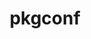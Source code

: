 ---
title: "pkgconf"
layout: cache
categories: [package, develop-2025-01-05]
meta: {"versions": ["2.3.0"], "compilers": ["gcc@=10.5.0", "gcc@=11.1.0", "gcc@=11.4.0", "gcc@=12.3.0", "gcc@=12.4.0", "gcc@=13.2.0", "gcc@=13.3.0", "gcc@=7.3.1", "gcc@=7.5.0", "gcc@=9.4.0", "oneapi@=2024.1.0", "oneapi@=2024.2.1"], "oss": ["amzn2", "centos7", "rhel8", "ubuntu18.04", "ubuntu20.04", "ubuntu22.04", "ubuntu24.04"], "platforms": ["linux"], "targets": ["aarch64", "neoverse_v1", "neoverse_v2", "ppc64le", "x86_64_v3", "x86_64_v4"], "stacks": ["aws-isc", "aws-isc-aarch64", "aws-pcluster-neoverse_v1", "aws-pcluster-x86_64_v4", "bootstrap-x86_64-linux-gnu", "build_systems", "data-vis-sdk", "developer-tools-aarch64-linux-gnu", "developer-tools-x86_64_v3-linux-gnu", "e4s", "e4s-neoverse-v2", "e4s-oneapi", "e4s-power", "e4s-rocm-external", "hep", "ml-linux-aarch64-cpu", "ml-linux-aarch64-cuda", "ml-linux-x86_64-cpu", "ml-linux-x86_64-cuda", "ml-linux-x86_64-rocm", "radiuss", "radiuss-aws", "radiuss-aws-aarch64", "root", "tutorial"], "num_specs": 18, "num_specs_by_stack": {"radiuss-aws-aarch64": 1, "root": 18, "aws-isc-aarch64": 1, "aws-pcluster-neoverse_v1": 1, "aws-pcluster-x86_64_v4": 4, "aws-isc": 1, "radiuss-aws": 1, "developer-tools-x86_64_v3-linux-gnu": 1, "developer-tools-aarch64-linux-gnu": 1, "radiuss": 1, "build_systems": 1, "e4s-power": 1, "data-vis-sdk": 1, "e4s-neoverse-v2": 1, "tutorial": 2, "e4s": 1, "e4s-rocm-external": 1, "hep": 1, "e4s-oneapi": 1, "ml-linux-aarch64-cuda": 1, "ml-linux-aarch64-cpu": 1, "ml-linux-x86_64-cpu": 1, "ml-linux-x86_64-rocm": 1, "ml-linux-x86_64-cuda": 1, "bootstrap-x86_64-linux-gnu": 1}}
spec_details: [{"hash": "llfodz7vx3j3yf72qg2nbn3ima6vgwbl", "compiler": "gcc@=7.3.1", "versions": ["2.3.0"], "os": "amzn2", "platform": "linux", "target": "aarch64", "variants": ["build_system=autotools"], "stacks": ["radiuss-aws-aarch64", "root", "aws-isc-aarch64"], "size": "-", "tarball": "https://binaries.spack.io/develop-2025-01-05/build_cache/linux-amzn2-aarch64/gcc-7.3.1/pkgconf-2.3.0/linux-amzn2-aarch64-gcc-7.3.1-pkgconf-2.3.0-llfodz7vx3j3yf72qg2nbn3ima6vgwbl.spack"}, {"hash": "43y77e5o2pgbimffe3p5tavmq5vavltw", "compiler": "gcc@=12.4.0", "versions": ["2.3.0"], "os": "amzn2", "platform": "linux", "target": "neoverse_v1", "variants": ["build_system=autotools"], "stacks": ["aws-pcluster-neoverse_v1", "root"], "size": "-", "tarball": "https://binaries.spack.io/develop-2025-01-05/build_cache/linux-amzn2-neoverse_v1/gcc-12.4.0/pkgconf-2.3.0/linux-amzn2-neoverse_v1-gcc-12.4.0-pkgconf-2.3.0-43y77e5o2pgbimffe3p5tavmq5vavltw.spack"}, {"hash": "4ezdhbpslm2fzzrfgr3jcxvkh6ie4pr7", "compiler": "gcc@=12.4.0", "versions": ["2.3.0"], "os": "amzn2", "platform": "linux", "target": "x86_64_v3", "variants": ["build_system=autotools"], "stacks": ["root", "aws-pcluster-x86_64_v4"], "size": "-", "tarball": "https://binaries.spack.io/develop-2025-01-05/build_cache/linux-amzn2-x86_64_v3/gcc-12.4.0/pkgconf-2.3.0/linux-amzn2-x86_64_v3-gcc-12.4.0-pkgconf-2.3.0-4ezdhbpslm2fzzrfgr3jcxvkh6ie4pr7.spack"}, {"hash": "vr6smu2pz3nshw3pmqusygnjwsaqis2s", "compiler": "oneapi@=2024.1.0", "versions": ["2.3.0"], "os": "amzn2", "platform": "linux", "target": "x86_64_v3", "variants": ["build_system=autotools"], "stacks": ["root", "aws-pcluster-x86_64_v4"], "size": "-", "tarball": "https://binaries.spack.io/develop-2025-01-05/build_cache/linux-amzn2-x86_64_v3/oneapi-2024.1.0/pkgconf-2.3.0/linux-amzn2-x86_64_v3-oneapi-2024.1.0-pkgconf-2.3.0-vr6smu2pz3nshw3pmqusygnjwsaqis2s.spack"}, {"hash": "ue72yg4ogsp4j7flw6f546ifgnug5kmf", "compiler": "gcc@=7.3.1", "versions": ["2.3.0"], "os": "amzn2", "platform": "linux", "target": "x86_64_v3", "variants": ["build_system=autotools"], "stacks": ["aws-isc", "root", "radiuss-aws"], "size": "-", "tarball": "https://binaries.spack.io/develop-2025-01-05/build_cache/linux-amzn2-x86_64_v3/gcc-7.3.1/pkgconf-2.3.0/linux-amzn2-x86_64_v3-gcc-7.3.1-pkgconf-2.3.0-ue72yg4ogsp4j7flw6f546ifgnug5kmf.spack"}, {"hash": "xc4rye3v3iivltaju5zdearswihmog77", "compiler": "gcc@=12.4.0", "versions": ["2.3.0"], "os": "amzn2", "platform": "linux", "target": "x86_64_v4", "variants": ["build_system=autotools"], "stacks": ["root", "aws-pcluster-x86_64_v4"], "size": "-", "tarball": "https://binaries.spack.io/develop-2025-01-05/build_cache/linux-amzn2-x86_64_v4/gcc-12.4.0/pkgconf-2.3.0/linux-amzn2-x86_64_v4-gcc-12.4.0-pkgconf-2.3.0-xc4rye3v3iivltaju5zdearswihmog77.spack"}, {"hash": "d2umncelnm4lxgwj6lfqhbepkv454m4n", "compiler": "oneapi@=2024.1.0", "versions": ["2.3.0"], "os": "amzn2", "platform": "linux", "target": "x86_64_v4", "variants": ["build_system=autotools"], "stacks": ["root", "aws-pcluster-x86_64_v4"], "size": "-", "tarball": "https://binaries.spack.io/develop-2025-01-05/build_cache/linux-amzn2-x86_64_v4/oneapi-2024.1.0/pkgconf-2.3.0/linux-amzn2-x86_64_v4-oneapi-2024.1.0-pkgconf-2.3.0-d2umncelnm4lxgwj6lfqhbepkv454m4n.spack"}, {"hash": "ygmgyitwa3dpill2yzgw2hrujlrckktl", "compiler": "gcc@=10.5.0", "versions": ["2.3.0"], "os": "centos7", "platform": "linux", "target": "x86_64_v3", "variants": ["build_system=autotools"], "stacks": ["developer-tools-x86_64_v3-linux-gnu", "root"], "size": "-", "tarball": "https://binaries.spack.io/develop-2025-01-05/build_cache/linux-centos7-x86_64_v3/gcc-10.5.0/pkgconf-2.3.0/linux-centos7-x86_64_v3-gcc-10.5.0-pkgconf-2.3.0-ygmgyitwa3dpill2yzgw2hrujlrckktl.spack"}, {"hash": "innuepvx5oep5dgm7rprf5yabujdthzs", "compiler": "gcc@=13.3.0", "versions": ["2.3.0"], "os": "rhel8", "platform": "linux", "target": "aarch64", "variants": ["build_system=autotools"], "stacks": ["developer-tools-aarch64-linux-gnu", "root"], "size": "-", "tarball": "https://binaries.spack.io/develop-2025-01-05/build_cache/linux-rhel8-aarch64/gcc-13.3.0/pkgconf-2.3.0/linux-rhel8-aarch64-gcc-13.3.0-pkgconf-2.3.0-innuepvx5oep5dgm7rprf5yabujdthzs.spack"}, {"hash": "htpteeb7bcarpkbjrsg2625rzjjvy6b2", "compiler": "gcc@=7.5.0", "versions": ["2.3.0"], "os": "ubuntu18.04", "platform": "linux", "target": "x86_64_v3", "variants": ["build_system=autotools"], "stacks": ["radiuss", "root", "build_systems"], "size": "-", "tarball": "https://binaries.spack.io/develop-2025-01-05/build_cache/linux-ubuntu18.04-x86_64_v3/gcc-7.5.0/pkgconf-2.3.0/linux-ubuntu18.04-x86_64_v3-gcc-7.5.0-pkgconf-2.3.0-htpteeb7bcarpkbjrsg2625rzjjvy6b2.spack"}, {"hash": "2yn6qjysih37u7n3blpkkkxsgtox6bzt", "compiler": "gcc@=9.4.0", "versions": ["2.3.0"], "os": "ubuntu20.04", "platform": "linux", "target": "ppc64le", "variants": ["build_system=autotools"], "stacks": ["e4s-power", "root"], "size": "-", "tarball": "https://binaries.spack.io/develop-2025-01-05/build_cache/linux-ubuntu20.04-ppc64le/gcc-9.4.0/pkgconf-2.3.0/linux-ubuntu20.04-ppc64le-gcc-9.4.0-pkgconf-2.3.0-2yn6qjysih37u7n3blpkkkxsgtox6bzt.spack"}, {"hash": "uj7aymcs5hefdhrb27ay6egbaji3fk6u", "compiler": "gcc@=11.1.0", "versions": ["2.3.0"], "os": "ubuntu20.04", "platform": "linux", "target": "x86_64_v3", "variants": ["build_system=autotools"], "stacks": ["root", "data-vis-sdk"], "size": "-", "tarball": "https://binaries.spack.io/develop-2025-01-05/build_cache/linux-ubuntu20.04-x86_64_v3/gcc-11.1.0/pkgconf-2.3.0/linux-ubuntu20.04-x86_64_v3-gcc-11.1.0-pkgconf-2.3.0-uj7aymcs5hefdhrb27ay6egbaji3fk6u.spack"}, {"hash": "h63sm3v7u7vi6g72lq6skfmkzolvfdcg", "compiler": "gcc@=11.4.0", "versions": ["2.3.0"], "os": "ubuntu22.04", "platform": "linux", "target": "neoverse_v2", "variants": ["build_system=autotools"], "stacks": ["root", "e4s-neoverse-v2"], "size": "-", "tarball": "https://binaries.spack.io/develop-2025-01-05/build_cache/linux-ubuntu22.04-neoverse_v2/gcc-11.4.0/pkgconf-2.3.0/linux-ubuntu22.04-neoverse_v2-gcc-11.4.0-pkgconf-2.3.0-h63sm3v7u7vi6g72lq6skfmkzolvfdcg.spack"}, {"hash": "xxvwft3otvtenoxptlcmnqy3fff63k4e", "compiler": "gcc@=11.4.0", "versions": ["2.3.0"], "os": "ubuntu22.04", "platform": "linux", "target": "x86_64_v3", "variants": ["build_system=autotools"], "stacks": ["tutorial", "e4s", "root", "e4s-rocm-external", "hep"], "size": "-", "tarball": "https://binaries.spack.io/develop-2025-01-05/build_cache/linux-ubuntu22.04-x86_64_v3/gcc-11.4.0/pkgconf-2.3.0/linux-ubuntu22.04-x86_64_v3-gcc-11.4.0-pkgconf-2.3.0-xxvwft3otvtenoxptlcmnqy3fff63k4e.spack"}, {"hash": "23l3tzmpn5fzscxpq2u5ig3hppl3hsed", "compiler": "oneapi@=2024.2.1", "versions": ["2.3.0"], "os": "ubuntu22.04", "platform": "linux", "target": "x86_64_v3", "variants": ["build_system=autotools"], "stacks": ["e4s-oneapi", "root"], "size": "-", "tarball": "https://binaries.spack.io/develop-2025-01-05/build_cache/linux-ubuntu22.04-x86_64_v3/oneapi-2024.2.1/pkgconf-2.3.0/linux-ubuntu22.04-x86_64_v3-oneapi-2024.2.1-pkgconf-2.3.0-23l3tzmpn5fzscxpq2u5ig3hppl3hsed.spack"}, {"hash": "kqzqdxj7tmr37qoxdodedd7ydts355oh", "compiler": "gcc@=12.3.0", "versions": ["2.3.0"], "os": "ubuntu22.04", "platform": "linux", "target": "x86_64_v3", "variants": ["build_system=autotools"], "stacks": ["tutorial", "root"], "size": "-", "tarball": "https://binaries.spack.io/develop-2025-01-05/build_cache/linux-ubuntu22.04-x86_64_v3/gcc-12.3.0/pkgconf-2.3.0/linux-ubuntu22.04-x86_64_v3-gcc-12.3.0-pkgconf-2.3.0-kqzqdxj7tmr37qoxdodedd7ydts355oh.spack"}, {"hash": "5kamuskfpa77qo7wrggmulfhl7q5rxfz", "compiler": "gcc@=13.2.0", "versions": ["2.3.0"], "os": "ubuntu24.04", "platform": "linux", "target": "aarch64", "variants": ["build_system=autotools"], "stacks": ["root", "ml-linux-aarch64-cuda", "ml-linux-aarch64-cpu"], "size": "-", "tarball": "https://binaries.spack.io/develop-2025-01-05/build_cache/linux-ubuntu24.04-aarch64/gcc-13.2.0/pkgconf-2.3.0/linux-ubuntu24.04-aarch64-gcc-13.2.0-pkgconf-2.3.0-5kamuskfpa77qo7wrggmulfhl7q5rxfz.spack"}, {"hash": "6stvshysyee3rurjqasjqjy2gi2qklfs", "compiler": "gcc@=13.2.0", "versions": ["2.3.0"], "os": "ubuntu24.04", "platform": "linux", "target": "x86_64_v3", "variants": ["build_system=autotools"], "stacks": ["ml-linux-x86_64-cpu", "ml-linux-x86_64-rocm", "root", "ml-linux-x86_64-cuda", "bootstrap-x86_64-linux-gnu"], "size": "-", "tarball": "https://binaries.spack.io/develop-2025-01-05/build_cache/linux-ubuntu24.04-x86_64_v3/gcc-13.2.0/pkgconf-2.3.0/linux-ubuntu24.04-x86_64_v3-gcc-13.2.0-pkgconf-2.3.0-6stvshysyee3rurjqasjqjy2gi2qklfs.spack"}]
---